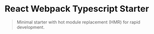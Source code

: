 # React Webpack Typescript Starter
> Minimal starter with hot module replacement (HMR) for rapid development.